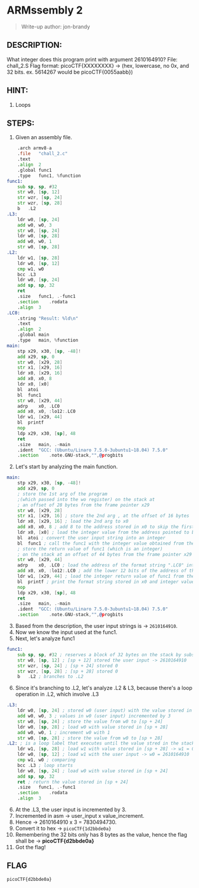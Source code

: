 # ARMssembly 2
> Write-up author: jon-brandy
## DESCRIPTION:
What integer does this program print with argument 2610164910? 
File: chall_2.S Flag format: picoCTF{XXXXXXXX} -> (hex, lowercase, no 0x, and 32 bits. ex. 5614267 would be picoCTF{0055aabb})
## HINT:
1. Loops
## STEPS:
1. Given an assembly file.

```asm
	.arch armv8-a
	.file	"chall_2.c"
	.text
	.align	2
	.global	func1
	.type	func1, %function
func1:
	sub	sp, sp, #32
	str	w0, [sp, 12]
	str	wzr, [sp, 24]
	str	wzr, [sp, 28]
	b	.L2
.L3:
	ldr	w0, [sp, 24]
	add	w0, w0, 3
	str	w0, [sp, 24]
	ldr	w0, [sp, 28]
	add	w0, w0, 1
	str	w0, [sp, 28]
.L2:
	ldr	w1, [sp, 28]
	ldr	w0, [sp, 12]
	cmp	w1, w0
	bcc	.L3
	ldr	w0, [sp, 24]
	add	sp, sp, 32
	ret
	.size	func1, .-func1
	.section	.rodata
	.align	3
.LC0:
	.string	"Result: %ld\n"
	.text
	.align	2
	.global	main
	.type	main, %function
main:
	stp	x29, x30, [sp, -48]!
	add	x29, sp, 0
	str	w0, [x29, 28]
	str	x1, [x29, 16]
	ldr	x0, [x29, 16]
	add	x0, x0, 8
	ldr	x0, [x0]
	bl	atoi
	bl	func1
	str	w0, [x29, 44]
	adrp	x0, .LC0
	add	x0, x0, :lo12:.LC0
	ldr	w1, [x29, 44]
	bl	printf
	nop
	ldp	x29, x30, [sp], 48
	ret
	.size	main, .-main
	.ident	"GCC: (Ubuntu/Linaro 7.5.0-3ubuntu1~18.04) 7.5.0"
	.section	.note.GNU-stack,"",@progbits
```

2. Let's start by analyzing the main function.

```asm
main:
	stp	x29, x30, [sp, -48]!
	add	x29, sp, 0
	; store the 1st arg of the program 
	;(which passed into the wo register) on the stack at 
	; an offset of 28 bytes from the frame pointer x29
	str	w0, [x29, 28] 
	str	x1, [x29, 16] ; store the 2nd arg , at the offset of 16 bytes
	ldr	x0, [x29, 16] ; load the 2nd arg to x0
	add	x0, x0, 8 ; add 8 to the address stored in x0 to skip the first 8 bytes of the user input string
	ldr	x0, [x0] ; load the integer value from the address pointed to by x0 (the user input)
	bl	atoi ; convert the user input string into an integer
	bl	func1 ; call the func1 with the integer value obtained from the user input
	; store the return value of func1 (which is an integer)
	; on the stack at an offset of 44 bytes from the frame pointer x29
	str	w0, [x29, 44] 
	adrp	x0, .LC0 ; load the address of the format string ".LC0" into register x0
	add	x0, x0, :lo12:.LC0 ; add the lower 12 bits of the address of the format string to x0
	ldr	w1, [x29, 44] ; load the integer return value of func1 from the stack into register w1
	bl	printf ; print the format string stored in x0 and integer value stored in w1
	nop
	ldp	x29, x30, [sp], 48
	ret
	.size	main, .-main
	.ident	"GCC: (Ubuntu/Linaro 7.5.0-3ubuntu1~18.04) 7.5.0"
	.section	.note.GNU-stack,"",@progbits
```

3. Based from the description, the user input strings is -> `2610164910`.
4. Now we know the input used at the func1.
5. Next, let's analyze func1

```asm
func1:
	sub	sp, sp, #32 ; reserves a block of 32 bytes on the stack by substract 32 from the stack pointer.
	str	w0, [sp, 12] ; [sp + 12] stored the user input -> 2610164910
	str	wzr, [sp, 24] ; [sp + 24] stored 0
	str	wzr, [sp, 28] ; [sp + 28] stored 0
	b	.L2 ; branches to .L2
```

6. Since it's branching to .L2, let's analyze .L2 & L3, because there's a loop operation in .L2, which involve .L3

```asm
.L3:
	ldr	w0, [sp, 24] ; stored w0 (user input) with the value stored in [sp + 24]
	add	w0, w0, 3 ; values in w0 (user input) incremented by 3
	str	w0, [sp, 24] ; store the value from w0 to [sp + 24]
	ldr	w0, [sp, 28] ; load w0 with value stored in [sp + 28]
	add	w0, w0, 1 ; increment w0 with 1
	str	w0, [sp, 28] ; store the value from w0 to [sp + 28]
.L2: ; is a loop label that executes until the value stred in the stack [sp + 28] >= [sp + 12]
	ldr	w1, [sp, 28] ; load w1 with value stored in [sp + 28] -> w1 = 0
	ldr	w0, [sp, 12] ; load w1 with the user input -> w0 = 2610164910
	cmp	w1, w0 ; comparing 
	bcc	.L3 ; loop starts
	ldr	w0, [sp, 24] ; load w0 with value stored in [sp + 24]
	add	sp, sp, 32
	ret ; return the value stored in [sp + 24] 
	.size	func1, .-func1
	.section	.rodata
	.align	3
```

6. At the .L3, the user input is incremented by 3.
7. Incremented in asm -> user_input x value_increment.
8. Hence -> 2610164910 x 3 = 7830494730.
9. Convert it to hex -> `picoCTF{1d2bbde0a}`
10. Remembering the 32 bits only has 8 bytes as the value, hence the flag shall be -> **picoCTF{d2bbde0a}**
11. Got the flag!

## FLAG

```
picoCTF{d2bbde0a}
```
